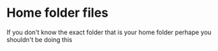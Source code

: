 # Home folder files

If you don't know the exact folder that is your home folder perhape you shouldn't be doing this
